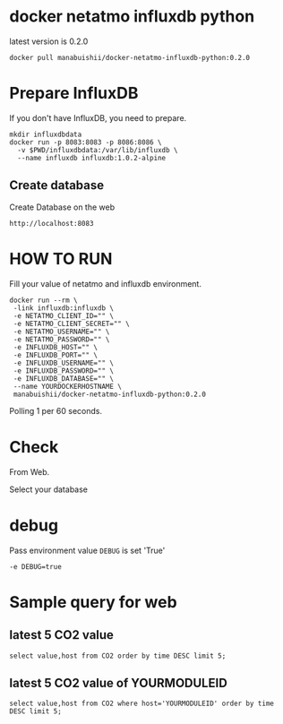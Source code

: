 # docker netatmo influxdb python

latest version is 0.2.0

```
docker pull manabuishii/docker-netatmo-influxdb-python:0.2.0
```

# Prepare InfluxDB

If you don't have InfluxDB, you need to prepare.

```
mkdir influxdbdata
docker run -p 8083:8083 -p 8086:8086 \
  -v $PWD/influxdbdata:/var/lib/influxdb \
  --name influxdb influxdb:1.0.2-alpine
```

## Create database

Create Database on the web

```
http://localhost:8083
```

# HOW TO RUN

Fill your value of netatmo and influxdb environment.


```
docker run --rm \
 -link influxdb:influxdb \
 -e NETATMO_CLIENT_ID="" \
 -e NETATMO_CLIENT_SECRET="" \
 -e NETATMO_USERNAME="" \
 -e NETATMO_PASSWORD="" \
 -e INFLUXDB_HOST="" \
 -e INFLUXDB_PORT="" \
 -e INFLUXDB_USERNAME="" \
 -e INFLUXDB_PASSWORD="" \
 -e INFLUXDB_DATABASE="" \
 --name YOURDOCKERHOSTNAME \
 manabuishii/docker-netatmo-influxdb-python:0.2.0
```

Polling 1 per 60 seconds.


# Check

From Web.

Select your database

# debug

Pass environment value `DEBUG` is set 'True'

```
-e DEBUG=true
```

# Sample query for web

## latest 5 CO2 value

```
select value,host from CO2 order by time DESC limit 5;
```

## latest 5 CO2 value of YOURMODULEID

```
select value,host from CO2 where host='YOURMODULEID' order by time DESC limit 5;
```
